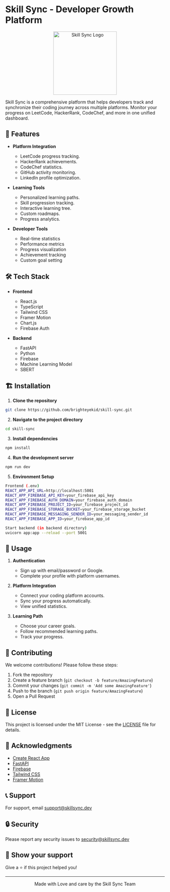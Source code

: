 # Skill Sync - Developer Growth Platform

<p align="center">
  <img src="public/favicon.ico" alt="Skill Sync Logo" width="200"/>
</p>

Skill Sync is a comprehensive platform that helps developers track and synchronize their coding journey across multiple platforms. Monitor your progress on LeetCode, HackerRank, CodeChef, and more in one unified dashboard.

## 🚀 Features

- **Platform Integration**
  - LeetCode progress  tracking.
  - HackerRank achievements.
  - CodeChef statistics.
  - GitHub activity monitoring.
  - LinkedIn profile optimization.

- **Learning Tools**
  - Personalized learning paths.
  - Skill progression tracking.
  - Interactive learning tree.
  - Custom roadmaps.
  - Progress analytics.

- **Developer Tools**
  - Real-time statistics
  - Performance metrics
  - Progress visualization
  - Achievement tracking
  - Custom goal setting

## 🛠️ Tech Stack

- **Frontend**
  - React.js
  - TypeScript
  - Tailwind CSS
  - Framer Motion
  - Chart.js
  - Firebase Auth

- **Backend**
  - FastAPI
  - Python
  - Firebase
  - Machine Learning Model
  - SBERT

## 🏗️ Installation

1. **Clone the repository**

```bash
git clone https://github.com/brighteyekid/skill-sync.git
```

2. **Navigate to the project directory**
```bash
cd skill-sync
```

3. **Install dependencies**
```bash
npm install
```

4. **Run the development server**
```bash
npm run dev
```

5. **Environment Setup**

```bash
Frontend (.env)
REACT_APP_API_URL=http://localhost:5001
REACT_APP_FIREBASE_API_KEY=your_firebase_api_key
REACT_APP_FIREBASE_AUTH_DOMAIN=your_firebase_auth_domain
REACT_APP_FIREBASE_PROJECT_ID=your_firebase_project_id
REACT_APP_FIREBASE_STORAGE_BUCKET=your_firebase_storage_bucket
REACT_APP_FIREBASE_MESSAGING_SENDER_ID=your_messaging_sender_id
REACT_APP_FIREBASE_APP_ID=your_firebase_app_id
```

```bash
Start backend (in backend directory)
uvicorn app:app --reload --port 5001
```


## 📱 Usage

1. **Authentication**
   - Sign up with email/password or Google.
   - Complete your profile with platform usernames.

2. **Platform Integration**
   - Connect your coding platform accounts.
   - Sync your progress automatically.
   - View unified statistics.

3. **Learning Path**
   - Choose your career goals.
   - Follow recommended learning paths.
   - Track your progress.

## 🤝 Contributing

We welcome contributions! Please follow these steps:

1. Fork the repository
2. Create a feature branch (`git checkout -b feature/AmazingFeature`)
3. Commit your changes (`git commit -m 'Add some AmazingFeature'`)
4. Push to the branch (`git push origin feature/AmazingFeature`)
5. Open a Pull Request

## 📄 License

This project is licensed under the MIT License - see the [LICENSE](LICENSE) file for details.

## 🙏 Acknowledgments

- [Create React App](https://github.com/facebook/create-react-app)
- [FastAPI](https://fastapi.tiangolo.com/)
- [Firebase](https://firebase.google.com/)
- [Tailwind CSS](https://tailwindcss.com/)
- [Framer Motion](https://www.framer.com/motion/)

## 📞 Support

For support, email support@skillsync.dev

## 🔒 Security

Please report any security issues to security@skillsync.dev

## 🌟 Show your support

Give a ⭐️ if this project helped you!

---

<p align="center">
  Made with Love and care by the Skill Sync Team
</p>

